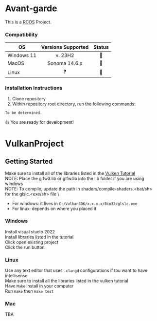 # Avant-garde
This is a [RCOS](https://handbook.rcos.io/) Project.

### Compatibility
| OS | Versions Supported | Status |
| - | :-: | :-: |
| Windows 11 | v. 23H2 | 🚫 |
| MacOS | Sonoma 14.6.x | 🚫 |
| Linux | ❓ | 🚫 |

### Installation Instructions
1. Clone repository
2. Within repository root directory, run the following commands:
```
To be determined.
``` 
👍 You are ready for development!

# VulkanProject

## Getting Started
Make sure to install all of the libraries listed in the [Vulken Tutorial](https://vulkan-tutorial.com/Development_environment)\
NOTE: Place the glfw3.lib or glfw.lib into the lib folder if you are using windows \
NOTE: To compile, update the path in shaders/compile-shaders.<bat/sh> for the glslc.<exe/sh> file \
- For windows: it lives in `C:/VulkanSDK/x.x.x.x/Bin32/glslc.exe`
- For linux: depends on where you placed it

### Windows
Install visual studio 2022\
Install libraries listed in the tutorial\
Click open existing project\
Click the run button

### Linux
Use any text editor that uses `.clangd` configurations if tou want to have intellisense\
Make sure to install all the libraries listed in the vulken tutorial\
Have `Make` install in your computer\
Run `make` then `make test`

### Mac
TBA
